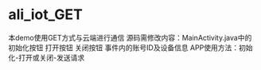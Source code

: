 # ali_iot_GET
本demo使用GET方式与云端进行通信
源码需修改内容：MainActivity.java中的 初始化按钮 打开按钮 关闭按钮 事件内的账号ID及设备信息
APP使用方法：初始化-打开或关闭-发送请求

